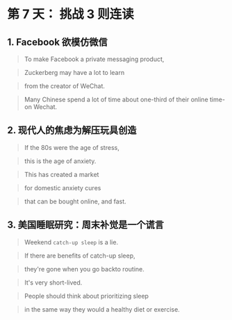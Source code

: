 # 第 7 天： 挑战 3 则连读

## 1. Facebook 欲模仿微信

> To make Facebook a private messaging product,

> Zuckerberg may have a lot to learn

> from the creator of WeChat.

> Many Chinese spend a lot of time about one-third of their online time-on Wechat.

## 2. 现代人的焦虑为解压玩具创造

> If the 80s were the age of stress, 

> this is the age of anxiety.

> This has created a market

> for domestic anxiety cures

> that can be bought online, and fast.


## 3. 美国睡眠研究：周末补觉是一个谎言

> Weekend `catch-up sleep` is a lie.

> If there are benefits of catch-up sleep,

> they're gone when you go backto routine.

> It's very short-lived.

> People should think about prioritizing sleep

> in the same way they would a healthy diet or exercise.


